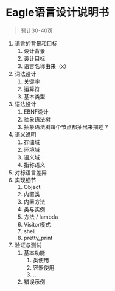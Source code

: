 # Eagle语言设计说明书

> 预计30-40页

1. 语言的背景和目标
   1. 设计背景
   2. 设计目标
   3. 语言名称由来（x）
2. 词法设计
   1. 关键字
   2. 运算符
   3. 基本类型
3. 语法设计
   1. EBNF设计
   2. 抽象语法树
   3. 抽象语法树每个节点都抽出来描述？
4. 语义说明
   1. 存储域
   2. 环境域
   3. 语义域
   4. 指称语义
5. 对标语言差异
6. 实现细节
   1. Object
   2. 内置类
   2. 内置方法
   3. 类与实例
   4. 方法 / lambda
   5. Visitor模式
   6. shell
   7. pretty_print
7. 验证与测试
   1. 基本功能
      1. 类使用
      2. 容器使用
      3. ...
   2. 错误示例